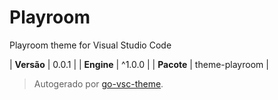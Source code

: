 # Playroom

Playroom theme for Visual Studio Code

| **Versão** | 0.0.1 |
| **Engine** | ^1.0.0 |
| **Pacote** | theme-playroom |

> Autogerado por [go-vsc-theme](https://github.com/natalbu/go-vsc-theme).
